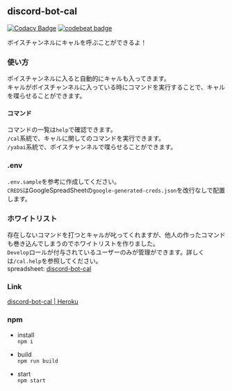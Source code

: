 ## discord-bot-cal
[![Codacy Badge](https://api.codacy.com/project/badge/Grade/cbce1fe5cc0140f29be30e8eedc48b92)](https://www.codacy.com/gh/salmonella-team/discord-bot-cal?utm_source=github.com&amp;utm_medium=referral&amp;utm_content=salmonella-team/discord-bot-cal&amp;utm_campaign=Badge_Grade)
[![codebeat badge](https://codebeat.co/badges/6f031607-d740-4e7c-9308-11d6b1531b84)](https://codebeat.co/projects/github-com-salmonella-team-discord-bot-cal-master)

ボイスチャンネルにキャルを呼ぶことができるよ！  

### 使い方

ボイスチャンネルに入ると自動的にキャルも入ってきます。  
キャルがボイスチャンネルに入っている時にコマンドを実行することで、キャルを喋らせることができます。  

#### コマンド
コマンドの一覧は`help`で確認できます。  
`/cal`系統で、キャルに関してのコマンドを実行できます。  
`/yabai`系統で、ボイスチャンネルで喋らせることができます。  

### .env
`.env.sample`を参考に作成してください。  
`CREDS`はGoogleSpreadSheetの`google-generated-creds.json`を改行なしで配置します。  

### ホワイトリスト
存在しないコマンドを打つとキャルが叱ってくれますが、他人の作ったコマンドも巻き込んでしまうのでホワイトリストを作りました。  
`Develop`ロールが付与されているユーザーのみが管理ができます。詳しくは`/cal.help`を参照してください。  
spreadsheet: [discord-bot-cal](https://docs.google.com/spreadsheets/d/1IbkSu3kGxhxy9_rI8p_stEWvqSDAYnEUcVUA02TaPfk/edit?usp=sharing)  

### Link
[discord-bot-cal | Heroku](https://dashboard.heroku.com/apps/discord-bot-cal)  

### npm

- install  
`npm i`

- build  
`npm run build`

- start  
`npm start`
